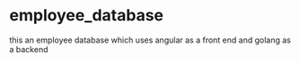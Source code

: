 # employee_database
this an employee database which uses angular as a front end and golang as a backend
